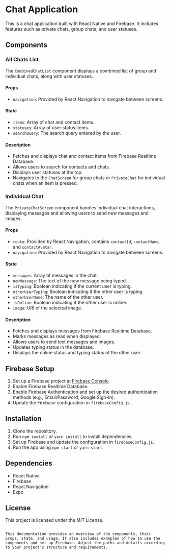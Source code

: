 # Chat Application

This is a chat application built with React Native and Firebase. It includes features such as private chats, group chats, and user statuses.

## Components

### All Chats List

The `CombinedChatList` component displays a combined list of group and individual chats, along with user statuses.

#### Props

- `navigation`: Provided by React Navigation to navigate between screens.

#### State

- `items`: Array of chat and contact items.
- `statuses`: Array of user status items.
- `searchQuery`: The search query entered by the user.

#### Description

- Fetches and displays chat and contact items from Firebase Realtime Database.
- Allows users to search for contacts and chats.
- Displays user statuses at the top.
- Navigates to the `ChatScreen` for group chats or `PrivateChat` for individual chats when an item is pressed.

### Individual Chat

The `PrivateChatScreen` component handles individual chat interactions, displaying messages and allowing users to send new messages and images.

#### Props

- `route`: Provided by React Navigation, contains `contactId`, `contactName`, and `contactAvatar`.
- `navigation`: Provided by React Navigation to navigate between screens.

#### State

- `messages`: Array of messages in the chat.
- `newMessage`: The text of the new message being typed.
- `isTyping`: Boolean indicating if the current user is typing.
- `otherUserTyping`: Boolean indicating if the other user is typing.
- `otherUserName`: The name of the other user.
- `isOnline`: Boolean indicating if the other user is online.
- `image`: URI of the selected image.

#### Description

- Fetches and displays messages from Firebase Realtime Database.
- Marks messages as read when displayed.
- Allows users to send text messages and images.
- Updates typing status in the database.
- Displays the online status and typing status of the other user.

## Firebase Setup

1. Set up a Firebase project at [Firebase Console](https://console.firebase.google.com/).
2. Enable Firebase Realtime Database.
3. Enable Firebase Authentication and set up the desired authentication methods (e.g., Email/Password, Google Sign-In).
4. Update the Firebase configuration in `firebaseConfig.js`.

## Installation

1. Clone the repository.
2. Run `npm install` or `yarn install` to install dependencies.
3. Set up Firebase and update the configuration in `firebaseConfig.js`.
4. Run the app using `npm start` or `yarn start`.

## Dependencies

- React Native
- Firebase
- React Navigation
- Expo

## License

This project is licensed under the MIT License.

```

This documentation provides an overview of the components, their props, state, and usage. It also includes examples of how to use the components and set up Firebase. Adjust the paths and details according to your project's structure and requirements.
```

